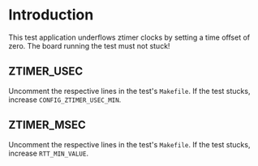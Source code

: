 # Introduction

This test application underflows ztimer clocks by setting a time offset of zero.
The board running the test must not stuck!


## ZTIMER_USEC

Uncomment the respective lines in the test's `Makefile`. If the test stucks,
increase `CONFIG_ZTIMER_USEC_MIN`.


## ZTIMER_MSEC

Uncomment the respective lines in the test's `Makefile`. If the test stucks,
increase `RTT_MIN_VALUE`.
